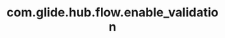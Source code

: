---
weight: 1292
layout: page
title: com.glide.hub.flow.enable_validation
description: ""
value: "true"
---